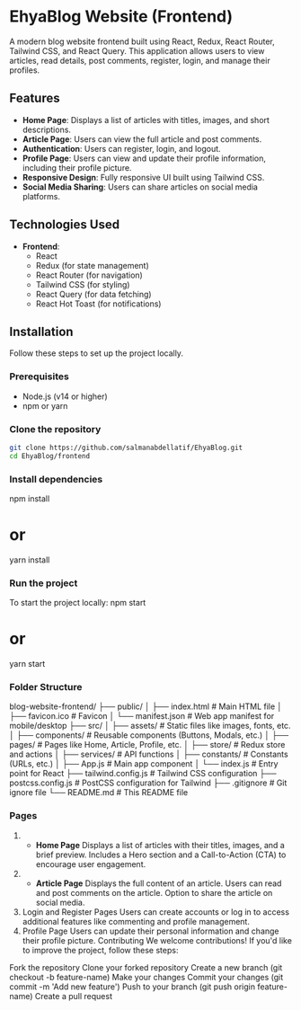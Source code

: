 # EhyaBlog Website (Frontend)

A modern blog website frontend built using React, Redux, React Router, Tailwind CSS, and React Query. This application allows users to view articles, read details, post comments, register, login, and manage their profiles.

## Features

- **Home Page**: Displays a list of articles with titles, images, and short descriptions.
- **Article Page**: Users can view the full article and post comments.
- **Authentication**: Users can register, login, and logout.
- **Profile Page**: Users can view and update their profile information, including their profile picture.
- **Responsive Design**: Fully responsive UI built using Tailwind CSS.
- **Social Media Sharing**: Users can share articles on social media platforms.

## Technologies Used

- **Frontend**:
  - React
  - Redux (for state management)
  - React Router (for navigation)
  - Tailwind CSS (for styling)
  - React Query (for data fetching)
  - React Hot Toast (for notifications)

## Installation

Follow these steps to set up the project locally.

### Prerequisites

- Node.js (v14 or higher)
- npm or yarn

### Clone the repository

```bash
git clone https://github.com/salmanabdellatif/EhyaBlog.git
cd EhyaBlog/frontend
```
### Install dependencies

npm install
# or
yarn install

### Run the project

To start the project locally:
npm start
# or
yarn start

### Folder Structure

blog-website-frontend/
├── public/
│   ├── index.html          # Main HTML file
│   ├── favicon.ico         # Favicon
│   └── manifest.json       # Web app manifest for mobile/desktop
├── src/
│   ├── assets/             # Static files like images, fonts, etc.
│   ├── components/         # Reusable components (Buttons, Modals, etc.)
│   ├── pages/              # Pages like Home, Article, Profile, etc.
│   ├── store/              # Redux store and actions
│   ├── services/           # API functions
│   ├── constants/          # Constants (URLs, etc.)
│   ├── App.js              # Main app component
│   └── index.js            # Entry point for React
├── tailwind.config.js      # Tailwind CSS configuration
├── postcss.config.js       # PostCSS configuration for Tailwind
├── .gitignore              # Git ignore file
└── README.md               # This README file


### Pages

1. - **Home Page**
Displays a list of articles with their titles, images, and a brief preview.
Includes a Hero section and a Call-to-Action (CTA) to encourage user engagement.
2. - **Article Page**
Displays the full content of an article.
Users can read and post comments on the article.
Option to share the article on social media.
3. Login and Register Pages
Users can create accounts or log in to access additional features like commenting and profile management.
4. Profile Page
Users can update their personal information and change their profile picture.
Contributing
We welcome contributions! If you'd like to improve the project, follow these steps:

Fork the repository
Clone your forked repository
Create a new branch (git checkout -b feature-name)
Make your changes
Commit your changes (git commit -m 'Add new feature')
Push to your branch (git push origin feature-name)
Create a pull request